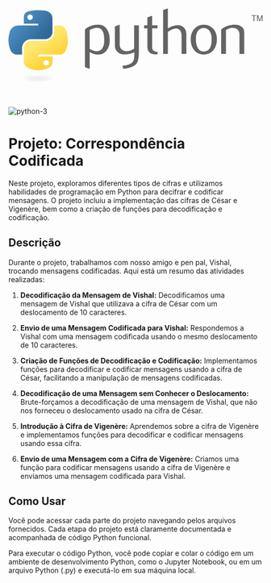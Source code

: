 <svg xmlns="http://www.w3.org/2000/svg" width="1500" height="726" viewBox="5.591 3.262 474.801 137.803"><path d="M184.614 61.929c0-14.562-4.152-22.038-12.457-22.447-3.305-.156-6.53.37-9.669 1.589-2.505.896-4.191 1.784-5.078 2.681V78.51c5.312 3.334 10.029 4.884 14.143 4.64 8.703-.577 13.061-7.643 13.061-21.221zm10.244.604c0 7.398-1.735 13.539-5.225 18.422-3.889 5.527-9.279 8.373-16.17 8.529-5.195.165-10.547-1.462-16.054-4.874v31.591l-8.909-3.178v-70.12c1.462-1.793 3.344-3.333 5.624-4.64 5.303-3.09 11.745-4.678 19.329-4.756l.126.126c6.931-.087 12.271 2.759 16.024 8.529 3.5 5.293 5.255 12.077 5.255 20.371zM249.305 83.266c0 9.923-.994 16.794-2.982 20.615-1.998 3.82-5.8 6.871-11.414 9.143-4.552 1.793-9.475 2.768-14.757 2.934l-1.473-5.614c5.371-.73 9.153-1.462 11.346-2.193 4.318-1.462 7.281-3.703 8.909-6.706 1.306-2.446 1.949-7.115 1.949-14.025V85.1c-6.092 2.769-12.476 4.143-19.152 4.143-4.387 0-8.256-1.374-11.59-4.143-3.743-3.012-5.614-6.832-5.614-11.462v-37.08l8.909-3.051v37.321c0 3.986 1.286 7.057 3.859 9.211s5.907 3.188 9.991 3.109c4.084-.088 8.46-1.667 13.109-4.757v-43.54h8.909v48.415zM284.082 88.997a35.51 35.51 0 0 1-2.934.126c-5.039 0-8.968-1.198-11.774-3.606-2.798-2.407-4.201-5.73-4.201-9.971v-35.09h-6.102v-5.604h6.102V19.968l8.899-3.168v18.052h10.01v5.604h-10.01v34.846c0 3.344.896 5.712 2.689 7.097 1.54 1.14 3.987 1.793 7.32 1.959v4.639zM338.023 88.266h-8.909V53.878c0-3.499-.818-6.511-2.446-9.025-1.881-2.847-4.493-4.27-7.847-4.27-4.084 0-9.191 2.154-15.322 6.462v41.221h-8.908V6.069l8.908-2.807V40.7c5.692-4.143 11.911-6.219 18.666-6.219 4.718 0 8.538 1.589 11.463 4.757 2.934 3.167 4.396 7.115 4.396 11.833v37.195h-.001zM385.374 60.526c0-5.595-1.062-10.215-3.178-13.87-2.515-4.454-6.423-6.804-11.706-7.047-9.767.565-14.641 7.563-14.641 20.976 0 6.15 1.014 11.287 3.061 15.41 2.612 5.254 6.531 7.847 11.756 7.759 9.805-.079 14.708-7.818 14.708-23.228zm9.757.058c0 7.964-2.037 14.592-6.102 19.884-4.475 5.927-10.653 8.899-18.539 8.899-7.817 0-13.909-2.973-18.305-8.899-3.987-5.292-5.976-11.92-5.976-19.884 0-7.485 2.154-13.782 6.463-18.909 4.552-5.439 10.536-8.168 17.935-8.168 7.397 0 13.421 2.729 18.061 8.168 4.309 5.127 6.463 11.424 6.463 18.909zM446.205 88.266h-8.909V51.929c0-3.986-1.198-7.096-3.596-9.338-2.398-2.232-5.596-3.314-9.582-3.227-4.229.078-8.256 1.462-12.076 4.143v44.759h-8.909v-45.86c5.127-3.732 9.845-6.17 14.153-7.31 4.064-1.062 7.651-1.589 10.741-1.589 2.114 0 4.104.204 5.975.614 3.499.809 6.346 2.31 8.538 4.513 2.447 2.437 3.665 5.36 3.665 8.782v40.85z" fill="#646464"/><linearGradient id="a" gradientUnits="userSpaceOnUse" x1="-2031.312" y1="275.868" x2="-1922.296" y2="182.075" gradientTransform="matrix(.5625 0 0 -.568 1145.56 166.282)"><stop offset="0" stop-color="#5a9fd4"/><stop offset="1" stop-color="#306998"/></linearGradient><path d="M60.51 6.398c-4.584.021-8.961.412-12.812 1.094-11.346 2.005-13.406 6.2-13.406 13.938v10.219h26.812v3.406H24.229c-7.792 0-14.616 4.684-16.75 13.594-2.462 10.213-2.571 16.586 0 27.25 1.906 7.938 6.458 13.594 14.25 13.594h9.219v-12.25c0-8.85 7.657-16.656 16.75-16.656h26.781c7.455 0 13.406-6.138 13.406-13.625V21.429c0-7.266-6.13-12.725-13.406-13.938-4.607-.766-9.385-1.115-13.969-1.093zm-14.5 8.218c2.77 0 5.031 2.299 5.031 5.125 0 2.816-2.262 5.094-5.031 5.094-2.779 0-5.031-2.277-5.031-5.094 0-2.826 2.252-5.125 5.031-5.125z" fill="url(#a)"/><linearGradient id="b" gradientUnits="userSpaceOnUse" x1="-1880.151" y1="125.305" x2="-1919.08" y2="180.384" gradientTransform="matrix(.5625 0 0 -.568 1145.56 166.282)"><stop offset="0" stop-color="#ffd43b"/><stop offset="1" stop-color="#ffe873"/></linearGradient><path d="M91.229 35.054V46.96c0 9.231-7.826 17-16.75 17H47.698c-7.336 0-13.406 6.278-13.406 13.625v25.531c0 7.267 6.318 11.541 13.406 13.625 8.487 2.496 16.626 2.947 26.781 0 6.75-1.954 13.406-5.888 13.406-13.625V92.898H61.104v-3.406h40.187c7.793 0 10.696-5.436 13.406-13.594 2.8-8.398 2.681-16.476 0-27.25-1.926-7.757-5.604-13.594-13.406-13.594H91.229zM76.166 99.71c2.779 0 5.031 2.277 5.031 5.094 0 2.826-2.252 5.125-5.031 5.125-2.77 0-5.031-2.299-5.031-5.125 0-2.816 2.262-5.094 5.031-5.094z" fill="url(#b)"/><path d="M463.554 26.909h1.562v-9.796h3.699v-1.168h-8.962v1.168h3.7v9.796m6.648 0h1.334v-8.947l2.896 8.946h1.485l3.019-8.916v8.917h1.456V15.946h-1.926l-3.299 9.393-2.812-9.393h-2.153v10.963" fill="#646464"/><radialGradient id="c" cx="-3393.238" cy="376.791" r="29.037" gradientTransform="matrix(0 -.2399 -1.0547 0 458.797 -680.1)" gradientUnits="userSpaceOnUse"><stop offset="0" stop-color="#b8b8b8" stop-opacity=".498"/><stop offset="1" stop-color="#7f7f7f" stop-opacity="0"/></radialGradient><path d="M97.339 134.098c0 3.848-16.087 6.967-35.932 6.967-19.844 0-35.931-3.119-35.931-6.967s16.087-6.968 35.931-6.968c19.845 0 35.932 3.12 35.932 6.968z" opacity=".444" fill="url(#c)"/></svg>
![python-3](https://github.com/hugo4s/coded_correspondence_python/assets/140451515/611eeabf-c0b8-4caa-9a57-30dee6e0acca)


# Projeto: Correspondência Codificada

Neste projeto, exploramos diferentes tipos de cifras e utilizamos habilidades de programação em Python para decifrar e codificar mensagens. O projeto incluiu a implementação das cifras de César e Vigenère, bem como a criação de funções para decodificação e codificação.

## Descrição

Durante o projeto, trabalhamos com nosso amigo e pen pal, Vishal, trocando mensagens codificadas. Aqui está um resumo das atividades realizadas:

1. **Decodificação da Mensagem de Vishal:** Decodificamos uma mensagem de Vishal que utilizava a cifra de César com um deslocamento de 10 caracteres.

2. **Envio de uma Mensagem Codificada para Vishal:** Respondemos a Vishal com uma mensagem codificada usando o mesmo deslocamento de 10 caracteres.

3. **Criação de Funções de Decodificação e Codificação:** Implementamos funções para decodificar e codificar mensagens usando a cifra de César, facilitando a manipulação de mensagens codificadas.

4. **Decodificação de uma Mensagem sem Conhecer o Deslocamento:** Brute-forçamos a decodificação de uma mensagem de Vishal, que não nos forneceu o deslocamento usado na cifra de César.

5. **Introdução à Cifra de Vigenère:** Aprendemos sobre a cifra de Vigenère e implementamos funções para decodificar e codificar mensagens usando essa cifra.

6. **Envio de uma Mensagem com a Cifra de Vigenère:** Criamos uma função para codificar mensagens usando a cifra de Vigenère e enviamos uma mensagem codificada para Vishal.

## Como Usar

Você pode acessar cada parte do projeto navegando pelos arquivos fornecidos. Cada etapa do projeto está claramente documentada e acompanhada de código Python funcional.

Para executar o código Python, você pode copiar e colar o código em um ambiente de desenvolvimento Python, como o Jupyter Notebook, ou em um arquivo Python (.py) e executá-lo em sua máquina local.
